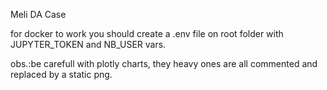 Meli DA Case

for docker to work you should create a .env file on root folder with JUPYTER_TOKEN and NB_USER vars.

obs.:be carefull with plotly charts, they heavy ones are all commented and replaced by a static png.